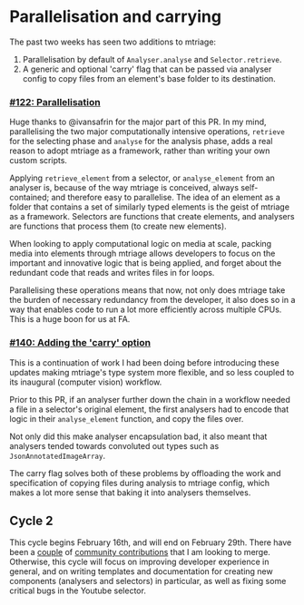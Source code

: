# Parallelisation and carrying 

The past two weeks has seen two additions to mtriage:
1. Parallelisation by default of `Analyser.analyse` and `Selector.retrieve`.
2. A generic and optional 'carry' flag that can be passed via analyser config
   to copy files from an element's base folder to its destination.

### [#122: Parallelisation](https://github.com/forensic-architecture/mtriage/pull/122)
Huge thanks to @ivansafrin for the major part of this PR. In my mind,
parallelising the two major computationally intensive operations,
`retrieve` for the selecting phase and `analyse` for the analysis phase, adds
a real reason to adopt mtriage as a framework, rather than writing your own
custom scripts. 


Applying `retrieve_element` from a selector, or `analyse_element` from an analyser 
is, because of the way mtriage is conceived, always self-contained; and 
therefore easy to parallelise. The idea of an element as a folder that contains
a set of similarly typed elements is the geist of mtriage as a framework.
Selectors are functions that create elements, and analysers are functions
that process them (to create new elements). 

When looking to apply computational logic on media at scale, packing media into
elements through mtriage allows developers to focus on the important and
innovative logic that is being applied, and forget about the redundant code
that reads and writes files in for loops. 

Parallelising these operations means that now, not only does mtriage take the
burden of necessary redundancy from the developer, it also does so in a way
that enables code to run a lot more efficiently across multiple CPUs. This is
a huge boon for us at FA.


### [#140: Adding the 'carry' option](https://github.com/forensic-architecture/mtriage/pull/140)
This is a continuation of work I had been doing before introducing these
updates making mtriage's type system more flexible, and so less coupled to its
inaugural (computer vision) workflow.

Prior to this PR, if an analyser further down the chain in a workflow needed a 
file in a selector's original element, the first analysers had to encode that 
logic in their `analyse_element` function, and copy the files over.

Not only did this make analyser encapsulation bad, it also meant that analysers 
tended towards convoluted out types such as `JsonAnnotatedImageArray`.

The carry flag solves both of these problems by offloading the work and
specification of copying files during analysis to mtriage config, which makes
a lot more sense that baking it into analysers themselves.

## Cycle 2

This cycle begins February 16th, and will end on February 29th. There have been
a [couple](https://github.com/forensic-architecture/mtriage/pull/139) of [community contributions](https://github.com/forensic-architecture/mtriage/pull/135) that I am 
looking to merge. Otherwise, this cycle will focus on improving developer
experience in general, and on writing templates and documentation for creating
new components (analysers and selectors) in particular, as well as fixing some
critical bugs in the Youtube selector.
